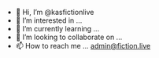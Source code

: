 - 👋 Hi, I’m @kasfictionlive
- 👀 I’m interested in ...
- 🌱 I’m currently learning ...
- 💞️ I’m looking to collaborate on ...
- 📫 How to reach me ... admin@fiction.live

<!---
kasfictionlive/kasfictionlive is a ✨ special ✨ repository because its `README.md` (this file) appears on your GitHub profile.
You can click the Preview link to take a look at your changes.
--->

